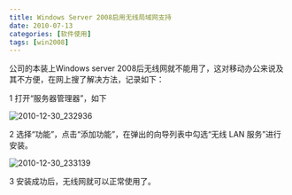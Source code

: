 ```yaml
---
title: Windows Server 2008启用无线局域网支持
date: 2010-07-13
categories: [软件使用]
tags: [win2008]
---
```


公司的本装上Windows server 2008后无线网就不能用了，这对移动办公来说及其不方便，在网上搜了解决方法，记录如下：

1 打开“服务器管理器”，如下

![2010-12-30_232936](http://oec2003.qiniudn.com/2010-12-30_232936.gif)

2 选择“功能”，点击“添加功能”，在弹出的向导列表中勾选“无线 LAN 服务”进行安装。

![2010-12-30_233139](http://oec2003.qiniudn.com/2010-12-30_233139.gif)

3 安装成功后，无线网就可以正常使用了。


